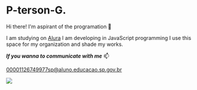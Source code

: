 # P-terson-G.
Hi there! I'm aspirant of the programation 📖

I am studying on [Alura](https://www.alura.com.br)
I am developing in JavaScript programming
I use this space for my organization and shade my works.

***If you wanna to communicate with me*** 📫

00001126749977sp@aluno.educacao.sp.gov.br

![](https://tenor.com/pt-BR/view/stephen-curry-rings-gif-26133902)
